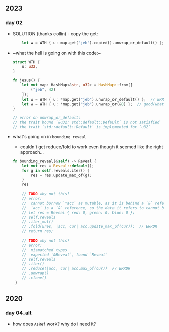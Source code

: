 ## 2023
### day 02
- SOLUTION (thanks collin) - copy the get:
    ```rust
        let w = WTH { u: map.get("jeb").copied().unwrap_or_default() };
    ```
- ~what the hell is going on with this code:~
    ```rust
    struct WTH {
        u: u32,
    }

    fn jesus() {
        let mut map: HashMap<&str, u32> = HashMap::from([
            ("jeb", 42)
        ]);
        let w = WTH { u: *map.get("jeb").unwrap_or_default() };  // ERROR
        let w = WTH { u: *map.get("jeb").unwrap_or(&0) };  // good/what the hell?
    }

    // error on unwrap_or_default:
    // the trait bound `&u32: std::default::Default` is not satisfied
    // the trait `std::default::Default` is implemented for `u32`
    
    ```

- what's going on in `bounding_reveal`
    - couldn't get reduce/fold to work even though it seemed like the right approach...
    ```rust
    fn bounding_reveal(&self) -> Reveal {
        let mut res = Reveal::default();
        for g in self.reveals.iter() {
            res = res.update_max_of(g);
        }
        res

        // TODO why not this?
        // error:
        //  cannot borrow `*acc` as mutable, as it is behind a `&` reference
        //  `acc` is a `&` reference, so the data it refers to cannot be borrowed as mutable
        // let res = Reveal { red: 0, green: 0, blue: 0 };
        // self.reveals
        // .iter_mut()
        // .fold(&res, |acc, cur| acc.update_max_of(cur));  // ERROR
        // return res;

        // TODO why not this?
        // error:
        //  mismatched types
        //  expected `&Reveal`, found `Reveal`
        // self.reveals
        // .iter()
        // .reduce(|acc, cur| acc.max_of(cur))  // ERROR
        // .unwrap()
        // .clone()
     }
     ```

## 2020
### day 04_alt
- how does `AsRef` work? why do i need it?